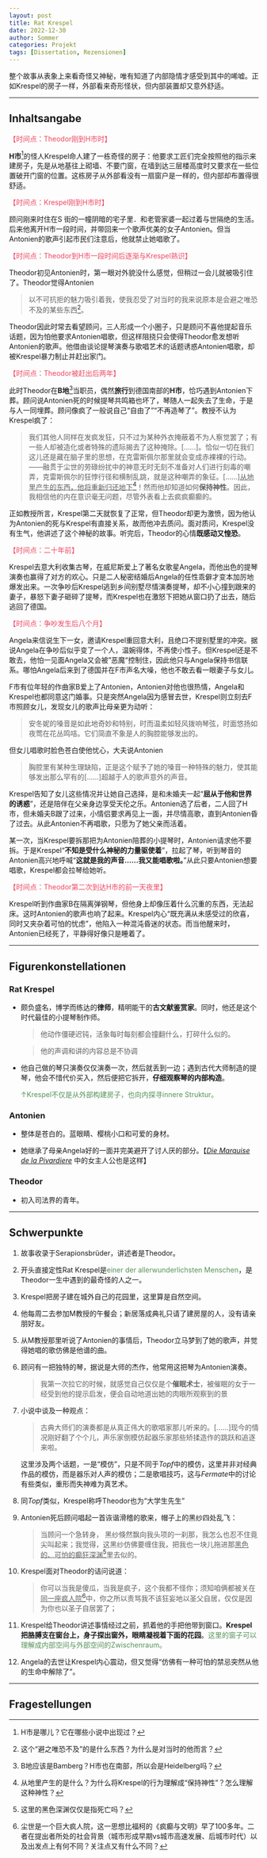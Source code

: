 ```yaml
---
layout: post
title: Rat Krespel
date: 2022-12-30
author: Sommer
categories: Projekt
tags: [Dissertation, Rezensionen]
---
```


整个故事从表象上来看奇怪又神秘，唯有知道了内部隐情才感受到其中的唏嘘。正如Krespel的房子一样，外部看来奇形怪状，但内部装置却又意外舒适。

---

## Inhaltsangabe

<font style="color:#EE4863">【时间点：Theodor刚到H市时】</font>

**H市**[^1]的怪人Krespel命人建了一栋奇怪的房子：他要求工匠们完全按照他的指示来建房子，先是从地基往上砌墙、不要门窗，在墙到达三层楼高度时又要求在一些位置破开门窗的位置。这栋房子从外部看没有一扇窗户是一样的，但内部却布置得很舒适。

<font style="color:#EE4863">【时间点：Krespel刚到H市时】</font>

顾问刚来时住在S 街的一幢阴暗的宅子里．和老管家婆一起过着与世隔绝的生活。后来他离开H市一段时间，并带回来一个歌声优美的女子Antonien。但当Antonien的歌声引起市民们注意后，他就禁止她唱歌了。

<font style="color:#EE4863">【时间点：Theodor到H市一段时间后逐渐与Krespel熟识】</font>

Theodor初见Antonien时，第一眼对外貌没什么感觉，但稍过一会儿就被吸引住了。Theodor觉得Antonien

> 以不可抗拒的魅力吸引着我，使我忍受了对当时的我来说原本是会避之唯恐不及的某些东西[^2]。
>

Theodor因此时常去看望顾问，三人形成一个小圈子，只是顾问不喜他提起音乐话题，因为怕他要求Antonien唱歌，但这样阻挠只会使得Theodor愈发想听Antonien的歌声。他借由谈论提琴演奏与歌唱艺术的话题诱惑Antonien唱歌，却被Krespel暴力制止并赶出家门。

<font style="color:#EE4863">【时间点：Theodor被赶出后两年】</font>

此时Theodor在**B地**[^3]当职员，偶然**旅行**到德国南部的**H市**，恰巧遇到Antonien下葬。顾问说Antonien死的时候提琴共鸣箱也坏了，琴随人一起失去了生命，于是与人一同埋葬。顾问像疯了一般说自己“自由了”“不再造琴了”。教授不认为Krespel疯了：

> 我们其他人同样在发疯发狂，只不过为某种外衣掩蔽着不为人察觉罢了；有一些人却被造化或者特殊的遗际揭去了这种掩除。[……]。恰似一切在我们这儿还是藏在脑子里的思想，在克雷斯佩尔那里就会变成赤裸裸的行动。——融贯于尘世的劳碌纷扰中的神意无时无刻不准备对人们进行刻毒的嘲弄，克雷斯佩尔的狂悖行径和横制乱跳，就是这种嘲弄的象征。[……]<u>从地里产生的东西，他将重新归还地下</u>[^4]！然而他却知道如何**保持神性**。因此，我相信他的内在意识毫无问题，尽管外表看上去疯疯癫癫的。

正如教授所言，Krespel第二天就恢复了正常，但Theodor却更为激愤，因为他认为Antonien的死与Krespel有直接关系，故而他冲去质问。面对质问，Krespel没有生气，他讲述了这个神秘的故事。听完后，Theodor的心情**既感动又惶恐**。

<font style="color:#EE4863">【时间点：二十年前】</font>

Krespel去意大利收集古琴，在威尼斯爱上了著名女歌星Angela，而他出色的提琴演奏也赢得了对方的欢心。只是二人秘密结婚后Angela的任性乖僻才变本加厉地爆发出来。一次争吵后Krespel逃到乡间别墅尽情演奏提琴，却不小心撞到跟来的妻子，暴怒下妻子砸碎了提琴，而Krespel也在激怒下把她从窗口扔了出去，随后逃回了德国。

<font style="color:#EE4863">【时间点：争吵发生后八个月】</font>

Angela来信说生下一女，邀请Krespel重回意大利，且绝口不提别墅里的冲突。据说Angela在争吵后似乎变了一个人，温婉得体，不再使小性子。但Krespel还是不敢去，他怕一见面Angela又会被”恶魔“控制住，因此他只与Angela保持书信联系。哪怕Angela后来到了德国并在F市声名大噪，他也不敢去看一眼妻子与女儿。

F市有位年轻的作曲家B爱上了Antonien，Antonien对他也很热情，Angela和Krespel也都同意这门婚事。只是突然Angela因为感冒去世，Krespel则立刻去F市照顾女儿，发现女儿的歌声比母亲更为动听：

> 安冬妮的嗓音是如此地奇妙和特别，时而温柔如轻风拨响琴弦，时面悠扬如夜莺在花丛鸣咭。它们简直不象是人的胸腔能够发出的。

但女儿唱歌时脸色苍白使他忧心，大夫说Antonien

> 胸腔里有某种生理缺陷，正是这个赋予了她的嗓音一种特殊的魅力，使其能够发出那么罕有的[……]超越于人的歌声意外的声音。

Krespel告知了女儿这些情况并让她自己选择，是和未婚夫一起“**屈从于他和世界的诱惑**”，还是陪伴在父亲身边享受天伦之乐。Antonien选了后者，二人回了H市，但未婚夫B跟了过来，小情侣要求再见上一面，并尽情高歌，直到Antonien昏了过去。从此Antonien不再唱歌，只愿为了她父亲而活着。

某一次，当Krespel要拆那把为Antonien陪葬的小提琴时，Antonien请求他不要拆。于是Krespel“**不知是受什么神秘的力量驱使着**”，拉起了琴，听到琴音的Antonien高兴地呼喊“**这就是我的声音……我又能唱歌啦。**”从此只要Antonien想要唱歌，Krespel都会拉琴给她听。

<font style="color:#EE4863">【时间点：Theodor第二次到达H市的前一天夜里】</font>

Krespel听到作曲家B在隔离弹钢琴，但他身上却像压着什么沉重的东西，无法起床。这时Antonien的歌声也响了起来。Krespel内心“既充满从未感受过的欣喜，同时又夹杂着可怕的忧虑”，他陷入一种混沌昏迷的状态。而当他醒来时，Antonien已经死了，平静得好像只是睡着了。

---

## Figurenkonstellationen

### Rat Krespel

- 颇负盛名，博学而练达的**律师**，精明能干的**古文献鉴赏家**。同时，他还是这个时代最佳的小提琴制作师。

  > 他动作僵硬迟钝，活象每时每刻都会撞翻什么，打碎什么似的。

  > 他的声调和讲的内容总是不协调

- 他自己做的琴只演奏仅仅演奏一次，然后就丢到一边；遇到古代大师制造的提琴，他会不惜代价买入，然后便把它拆开，**仔细观察琴的内部构造**。

  <font style="color:#56925A">↑Krespel不仅是从外部构建房子，也向内探寻innere Struktur。</font>

### Antonien

- 整体是苍白的。蓝眼睛、樱桃小口和可爱的身材。

- 她继承了母亲Angela好的一面并完美避开了讨人厌的部分。【*[Die Marquise de la Pivardiere](https://de.wikipedia.org/wiki/Die_Marquise_de_la_Pivardiere)* 中的女主人公也是这样】

### Theodor

- 初入司法界的青年。

---

## Schwerpunkte 

1. 故事收录于Serapionsbrüder，讲述者是Theodor。

2. 开头直接定性Rat Krespel是<font style="color:#56925A">einer der allerwunderlichsten Menschen</font>，是Theodor一生中遇到的最奇怪的人之一。

3. Krespel把房子建在城外自己的花园里，这里算是自然空间。

4. 他每周二去参加M教授的午餐会；新居落成典礼只请了建房屋的人，没有请亲朋好友。

5. 从M教授那里听说了Antonien的事情后，Theodor立马梦到了她的歌声，并觉得她唱的歌仿佛是他谱的曲。

6. 顾问有一把独特的琴，据说是大师的杰作，他常用这把琴为Antonien演奏。

   > 我第一次拉它的时候，就感觉自己仅仅是个**催眠术士**，被催眠的女于一经受到他的提示启发，便会自动地道出她的肉眼所观察到的景

7. 小说中谈及一种观点：

   > 古典大师们的演奏都是从真正伟大的歌唱家那儿听来的。[……]现今的情况刚好翻了个个儿，声乐家倒模仿起器乐家那些矫揉造作的跳跃和追逐来啦。

   这里涉及两个话题，一是“模仿”，只是不同于*Topf*中的模仿，这里并非对经典作品的模仿，而是器乐对人声的模仿；二是歌唱技巧，这与*Fermate*中的讨论有些类似，重形而失神难为真艺术。

8. 同*Topf*类似，Krespel称呼Theodor也为“大学生先生”

9. Antonien死后顾问唱起一首诙谐滑稽的歌来，帽子上的黑纱四处乱飞：

   > 当顾问一个急转身，  黑纱倏然飘向我头项的一刹那，我怎么也忍不住竟尖叫起来；我觉得，这黑纱仿佛要缠住我，把我也一块儿拖进那<u>黑色的、可怕的癫狂深渊</u>[^5]里去似的。

10. Krespel面对Theodor的诘问说道：

    > 你可以当我是傻瓜，当我是疯子，这个我都不怪你；须知咱俩都被关在<u>同一座疯人院</u>[^6]中，你之所以责骂我不该狂妄地以圣父自居，仅仅是因为你也以圣子自居罢了；

11. Krespel给Theodor讲述事情经过之前，抓着他的手把他带到窗口。**Krespel把胳膊支在窗台上，身子探出窗外，眼睛凝视着下面的花园**。<font style="color:#56925A">这里的窗子可以理解成内部空间与外部空间的Zwischenraum。</font>

12. Angela的去世让Krespel内心震动，但又觉得“仿佛有一种可怕的禁忌突然从他的生命中解除了”。

---

## Fragestellungen

[^1]: H市是哪儿？它在哪些小说中出现过？
[^2]: 这个“避之唯恐不及”的是什么东西？为什么是对当时的他而言？
[^3 ]: B地应该是Bamberg？H市也在南部，所以会是Heidelberg吗？
[^4]: 从地里产生的是什么？为什么将Krespel的行为理解成“保持神性”？怎么理解这种神性？
[^5]: 这里的黑色深渊仅仅是指死亡吗？
[^6]: 尘世是一个巨大疯人院，这一思想比福柯的《疯癫与文明》早了100多年。二者在提出者所处的社会背景（城市形成早期vs城市高速发展、后城市时代）以及出发点上有何不同？关注点又有什么不同？

